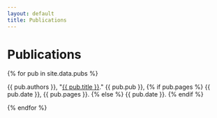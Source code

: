 ```yaml
---
layout: default
title: Publications
---
```

# Publications

<div>
  {% for pub in site.data.pubs %}
    <p>
      {{ pub.authors }},
      &quot;<a href="{{ pub.link }}">{{ pub.title }}</a>.&quot;
      {{ pub.pub }},
      {% if pub.pages %}
        {{ pub.date }}, {{ pub.pages }}.
      {% else %}
        {{ pub.date }}.
      {% endif %}
    </p>
  {% endfor %}
</div>

